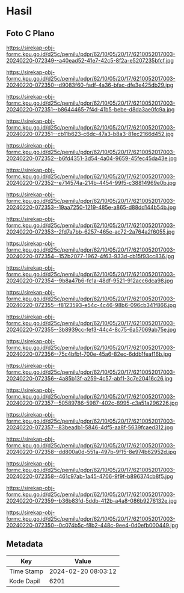 # Hasil

## Foto C Plano

https://sirekap-obj-formc.kpu.go.id/d25c/pemilu/pdpr/62/10/05/20/17/6210052017003-20240220-072349--a40ead52-41e7-42c5-8f2a-e5207235bfcf.jpg

https://sirekap-obj-formc.kpu.go.id/d25c/pemilu/pdpr/62/10/05/20/17/6210052017003-20240220-072350--d9083f60-fadf-4a36-bfac-dfe3e425db29.jpg

https://sirekap-obj-formc.kpu.go.id/d25c/pemilu/pdpr/62/10/05/20/17/6210052017003-20240220-072351--b8644465-7f4d-41b5-bebe-d8da3ae0fc9a.jpg

https://sirekap-obj-formc.kpu.go.id/d25c/pemilu/pdpr/62/10/05/20/17/6210052017003-20240220-072351--cb11b623-c6dc-47a3-b8a3-81ec2166d452.jpg

https://sirekap-obj-formc.kpu.go.id/d25c/pemilu/pdpr/62/10/05/20/17/6210052017003-20240220-072352--b6fd4351-3d54-4a04-9659-45fec45da43e.jpg

https://sirekap-obj-formc.kpu.go.id/d25c/pemilu/pdpr/62/10/05/20/17/6210052017003-20240220-072352--e714574a-214b-4454-99f5-c38814969e0b.jpg

https://sirekap-obj-formc.kpu.go.id/d25c/pemilu/pdpr/62/10/05/20/17/6210052017003-20240220-072353--19aa7250-1219-485e-a865-d88dd144b54b.jpg

https://sirekap-obj-formc.kpu.go.id/d25c/pemilu/pdpr/62/10/05/20/17/6210052017003-20240220-072353--2fd7a7bb-6257-465e-ac72-2a764a2f6055.jpg

https://sirekap-obj-formc.kpu.go.id/d25c/pemilu/pdpr/62/10/05/20/17/6210052017003-20240220-072354--152b2077-1962-4f63-933d-cb15f93cc836.jpg

https://sirekap-obj-formc.kpu.go.id/d25c/pemilu/pdpr/62/10/05/20/17/6210052017003-20240220-072354--9b8a47b6-fc1a-48df-9521-912acc6dca98.jpg

https://sirekap-obj-formc.kpu.go.id/d25c/pemilu/pdpr/62/10/05/20/17/6210052017003-20240220-072355--f8123593-e54c-4c46-98b6-096cb341f866.jpg

https://sirekap-obj-formc.kpu.go.id/d25c/pemilu/pdpr/62/10/05/20/17/6210052017003-20240220-072355--3b8939cc-fef3-44c4-8c75-6a57069ab75e.jpg

https://sirekap-obj-formc.kpu.go.id/d25c/pemilu/pdpr/62/10/05/20/17/6210052017003-20240220-072356--75c4bfbf-700e-45a6-82ec-6ddb1feaf16b.jpg

https://sirekap-obj-formc.kpu.go.id/d25c/pemilu/pdpr/62/10/05/20/17/6210052017003-20240220-072356--4a85b13f-a259-4c57-abf1-3c7e20416c26.jpg

https://sirekap-obj-formc.kpu.go.id/d25c/pemilu/pdpr/62/10/05/20/17/6210052017003-20240220-072357--50589786-5987-402c-8995-c3a51a296226.jpg

https://sirekap-obj-formc.kpu.go.id/d25c/pemilu/pdpr/62/10/05/20/17/6210052017003-20240220-072357--83beadb1-5846-4df5-aa8f-5639fcaed312.jpg

https://sirekap-obj-formc.kpu.go.id/d25c/pemilu/pdpr/62/10/05/20/17/6210052017003-20240220-072358--dd800a0d-551a-497b-9f15-8e974b62952d.jpg

https://sirekap-obj-formc.kpu.go.id/d25c/pemilu/pdpr/62/10/05/20/17/6210052017003-20240220-072358--461c97ab-1a45-4706-9f9f-b896374cb8f5.jpg

https://sirekap-obj-formc.kpu.go.id/d25c/pemilu/pdpr/62/10/05/20/17/6210052017003-20240220-072359--b36b83fd-5ddb-412b-a4a8-086b9276132e.jpg

https://sirekap-obj-formc.kpu.go.id/d25c/pemilu/pdpr/62/10/05/20/17/6210052017003-20240220-072350--0c074b5c-f8b2-448c-9ee4-0d0efb000449.jpg


## Metadata

| Key        | Value               |
| ---------- | ------------------- |
| Time Stamp | 2024-02-20 08:03:12 |
| Kode Dapil | 6201                |




